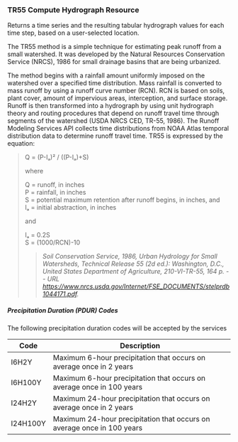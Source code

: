 ### TR55 Compute Hydrograph Resource
Returns a time series and the resulting tabular hydrograph values for each time step, based on a user-selected location.

The TR55 method is a simple technique for estimating peak runoff from a small watershed. It was developed by the Natural Resources Conservation Service (NRCS), 1986 for small drainage basins that are being urbanized.

The method begins with a rainfall amount uniformly imposed on the watershed over a specified time distribution. Mass rainfall is converted to mass runoff by using a runoff curve number (RCN). RCN is based on soils, plant cover, amount of impervious areas, interception, and surface storage. Runoff is then transformed into a hydrograph by using unit hydrograph theory and routing procedures that depend on runoff travel time through segments of the watershed (USDA NRCS CED, TR-55, 1986). The Runoff Modeling Services API collects time distributions from NOAA Atlas temporal distribution data to determine runoff travel time. TR55 is expressed by the equation:

>Q = (P-Iₐ)² / ((P-Iₐ)+S)
>
>where
>
>Q = runoff, in inches<br />
>P = rainfall, in inches<br />
>S = potential maximum retention after runoff begins, in inches, and<br />
>Iₐ = initial abstraction, in inches
>
>and
>
>Iₐ = 0.2S<br />
>S = (1000/RCN)-10
>
>>*Soil Conservation Service, 1986, Urban Hydrology for Small Watersheds, Technical Release 55 (2d ed.): Washington, D.C., United States Department of Agriculture, 210-VI-TR-55, 164 p. -- URL https://www.nrcs.usda.gov/Internet/FSE_DOCUMENTS/stelprdb1044171.pdf.*

##### Precipitation Duration (PDUR) Codes
The following precipitation duration codes will be accepted by the services

| Code  | Description |
| ------------- | ------------- |
| I6H2Y  | Maximum 6-hour precipitation that occurs on average once in 2 years  |
| I6H100Y  | Maximum 6-hour precipitation that occurs on average once in 100 years  |
| I24H2Y  | Maximum 24-hour precipitation that occurs on average once in 2 years  |
| I24H100Y  | Maximum 24-hour precipitation that occurs on average once in 100 years  |
